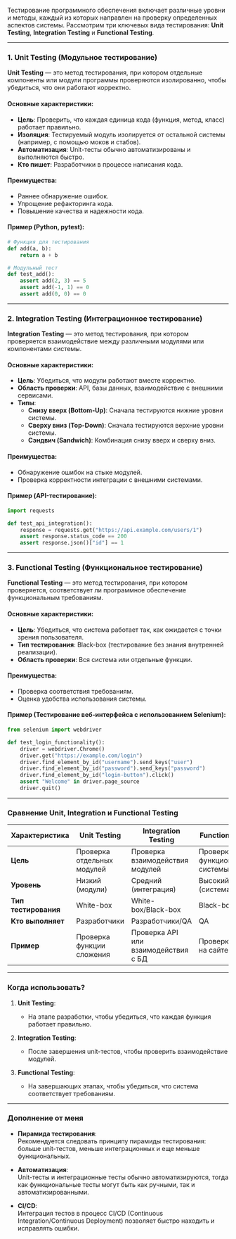 Тестирование программного обеспечения включает различные уровни и методы, каждый из которых направлен на проверку определенных аспектов системы. Рассмотрим три ключевых вида тестирования: **Unit Testing**, **Integration Testing** и **Functional Testing**.

---

### 1. **Unit Testing (Модульное тестирование)**

**Unit Testing** — это метод тестирования, при котором отдельные компоненты или модули программы проверяются изолированно, чтобы убедиться, что они работают корректно.

#### Основные характеристики:
- **Цель**: Проверить, что каждая единица кода (функция, метод, класс) работает правильно.  
- **Изоляция**: Тестируемый модуль изолируется от остальной системы (например, с помощью моков и стабов).  
- **Автоматизация**: Unit-тесты обычно автоматизированы и выполняются быстро.  
- **Кто пишет**: Разработчики в процессе написания кода.  

#### Преимущества:
- Раннее обнаружение ошибок.  
- Упрощение рефакторинга кода.  
- Повышение качества и надежности кода.  

#### Пример (Python, pytest):
```python
# Функция для тестирования
def add(a, b):
    return a + b

# Модульный тест
def test_add():
    assert add(2, 3) == 5
    assert add(-1, 1) == 0
    assert add(0, 0) == 0
```

---

### 2. **Integration Testing (Интеграционное тестирование)**

**Integration Testing** — это метод тестирования, при котором проверяется взаимодействие между различными модулями или компонентами системы.

#### Основные характеристики:
- **Цель**: Убедиться, что модули работают вместе корректно.  
- **Область проверки**: API, базы данных, взаимодействие с внешними сервисами.  
- **Типы**:  
  - **Снизу вверх (Bottom-Up)**: Сначала тестируются нижние уровни системы.  
  - **Сверху вниз (Top-Down)**: Сначала тестируются верхние уровни системы.  
  - **Сэндвич (Sandwich)**: Комбинация снизу вверх и сверху вниз.  

#### Преимущества:
- Обнаружение ошибок на стыке модулей.  
- Проверка корректности интеграции с внешними системами.  

#### Пример (API-тестирование):
```python
import requests

def test_api_integration():
    response = requests.get("https://api.example.com/users/1")
    assert response.status_code == 200
    assert response.json()["id"] == 1
```

---

### 3. **Functional Testing (Функциональное тестирование)**

**Functional Testing** — это метод тестирования, при котором проверяется, соответствует ли программное обеспечение функциональным требованиям.

#### Основные характеристики:
- **Цель**: Убедиться, что система работает так, как ожидается с точки зрения пользователя.  
- **Тип тестирования**: Black-box (тестирование без знания внутренней реализации).  
- **Область проверки**: Вся система или отдельные функции.  

#### Преимущества:
- Проверка соответствия требованиям.  
- Оценка удобства использования системы.  

#### Пример (Тестирование веб-интерфейса с использованием Selenium):
```python
from selenium import webdriver

def test_login_functionality():
    driver = webdriver.Chrome()
    driver.get("https://example.com/login")
    driver.find_element_by_id("username").send_keys("user")
    driver.find_element_by_id("password").send_keys("password")
    driver.find_element_by_id("login-button").click()
    assert "Welcome" in driver.page_source
    driver.quit()
```

---

### Сравнение Unit, Integration и Functional Testing

| Характеристика       | Unit Testing       | Integration Testing | Functional Testing |
|----------------------|-------------------|---------------------|---------------------|
| **Цель**             | Проверка отдельных модулей | Проверка взаимодействия модулей | Проверка функциональности системы |
| **Уровень**          | Низкий (модули)    | Средний (интеграция) | Высокий (система)   |
| **Тип тестирования** | White-box          | White-box/Black-box  | Black-box           |
| **Кто выполняет**    | Разработчики       | Разработчики/QA      | QA                  |
| **Пример**           | Проверка функции сложения | Проверка API или взаимодействия с БД | Проверка логина на сайте |

---

### Когда использовать?

1. **Unit Testing**:  
   - На этапе разработки, чтобы убедиться, что каждая функция работает правильно.  

2. **Integration Testing**:  
   - После завершения unit-тестов, чтобы проверить взаимодействие модулей.  

3. **Functional Testing**:  
   - На завершающих этапах, чтобы убедиться, что система соответствует требованиям.  

---

### Дополнение от меня

- **Пирамида тестирования**:  
   Рекомендуется следовать принципу пирамиды тестирования: больше unit-тестов, меньше интеграционных и еще меньше функциональных.  

- **Автоматизация**:  
   Unit-тесты и интеграционные тесты обычно автоматизируются, тогда как функциональные тесты могут быть как ручными, так и автоматизированными.  

- **CI/CD**:  
   Интеграция тестов в процесс CI/CD (Continuous Integration/Continuous Deployment) позволяет быстро находить и исправлять ошибки.  
